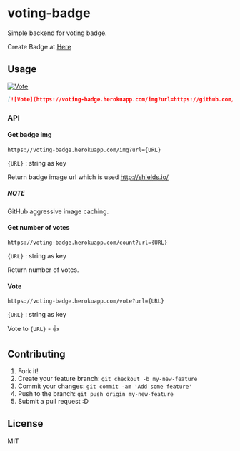 # voting-badge

Simple backend for voting badge.

Create Badge at [Here](http://azu.github.io/voting-badge/ ":1: Voting Badge")

## Usage

[![Vote](https://voting-badge.herokuapp.com/img?url=https://github.com/azu/voting-badge)](https://voting-badge.herokuapp.com/vote?url=https://github.com/azu/voting-badge)

```markdown
[![Vote](https://voting-badge.herokuapp.com/img?url=https://github.com/azu/voting-badge)](https://voting-badge.herokuapp.com/vote?url=https://github.com/azu/voting-badge)
```

### API

#### Get badge img

```
https://voting-badge.herokuapp.com/img?url={URL}
```

`{URL}` : string as key

Return badge image url which is used http://shields.io/ 

##### NOTE

GitHub aggressive image caching.

#### Get number of votes

```
https://voting-badge.herokuapp.com/count?url={URL}
```

`{URL}` : string as key

Return number of votes.

#### Vote

```
https://voting-badge.herokuapp.com/vote?url={URL}
```

`{URL}` : string as key

Vote to `{URL}` - :+1:


## Contributing

1. Fork it!
2. Create your feature branch: `git checkout -b my-new-feature`
3. Commit your changes: `git commit -am 'Add some feature'`
4. Push to the branch: `git push origin my-new-feature`
5. Submit a pull request :D

## License

MIT